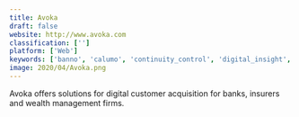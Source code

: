 ```yaml
---
title: Avoka
draft: false 
website: http://www.avoka.com
classification: ['']
platform: ['Web']
keywords: ['banno', 'calumo', 'continuity_control', 'digital_insight', 'ensenta', 'episys', 'geezeo', 'holvi', 'mambu', 'north_cape', 'plaid', 'q2_platform', 'quantrix', 'quotemedia', 'qvinci', 'turnkey_lender', 'verafin']
image: 2020/04/Avoka.png
---
```

Avoka offers solutions for digital customer acquisition for banks, insurers and wealth management firms.
